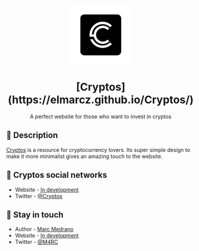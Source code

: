 <p align="center">
  <a href="http://dot.2lstudios.dev/" target="blank"><img src="https://raw.githubusercontent.com/elmarcz/Cryptos/main/Cryptos.png" width="160" alt="Dot Logo" /></a>
  <h1 align="center">[Cryptos](https://elmarcz.github.io/Cryptos/)</h1>
</p>
<p align="center">A perfect website for those who want to invest in cryptos</p>

## 📝 Description

[Cryptos](https://elmarcz.github.io/Cryptos/) is a resource for cryptocurrency lovers. Its super simple design to make it more minimalist gives an amazing touch to the website.

## 💼 Cryptos social networks

- Website - [In development](https://elmarcz.github.io/Cryptos/)
- Twitter - [@Cryptos](https://twitter.com/Deathland)

## 📙 Stay in touch

- Author - [Marc Medrano](https://www.flowcode.com/page/elmarc)
- Website - [In development](https://github.com/elmarcz/Cryptos/blb/main/README.md)
- Twitter - [@M4RC](https://twitter.com/MarcMedrano15)
